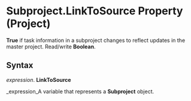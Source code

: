
# Subproject.LinkToSource Property (Project)

 **True** if task information in a subproject changes to reflect updates in the master project. Read/write **Boolean**.


## Syntax

 _expression_. **LinkToSource**

 _expression_A variable that represents a  **Subproject** object.

